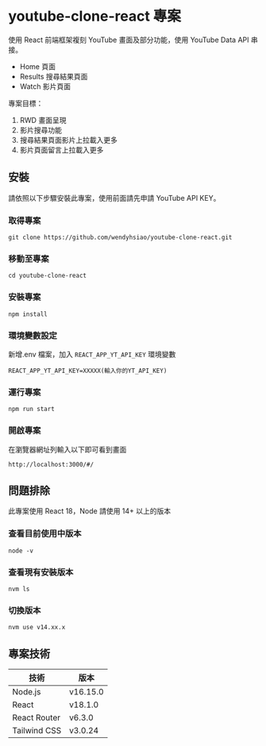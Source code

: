 # youtube-clone-react 專案

使用 React 前端框架複刻 YouTube 畫面及部分功能，使用 YouTube Data API 串接。
- Home 頁面
- Results 搜尋結果頁面
- Watch 影片頁面

專案目標：
1. RWD 畫面呈現
2. 影片搜尋功能
3. 搜尋結果頁面影片上拉載入更多
4. 影片頁面留言上拉載入更多


## 安裝
請依照以下步驟安裝此專案，使用前面請先申請 YouTube API KEY。

### 取得專案
```
git clone https://github.com/wendyhsiao/youtube-clone-react.git
```

### 移動至專案

```
cd youtube-clone-react
```

### 安裝專案
```
npm install
```

### 環境變數設定
新增.env 檔案，加入 `REACT_APP_YT_API_KEY` 環境變數
```
REACT_APP_YT_API_KEY=XXXXX(輸入你的YT_API_KEY)
```

### 運行專案
```
npm run start
```
### 開啟專案
在瀏覽器網址列輸入以下即可看到畫面
```
http://localhost:3000/#/
```



## 問題排除
此專案使用 React 18，Node 請使用 14+ 以上的版本
### 查看目前使用中版本
```
node -v
```
### 查看現有安裝版本
```
nvm ls
```
### 切換版本
```
nvm use v14.xx.x
```

## 專案技術
|  技術         |  版本   |
|  -           |-        |
| Node.js      | v16.15.0| 
| React        |  v18.1.0| 
| React Router | v6.3.0  | 
| Tailwind CSS | v3.0.24 | 
